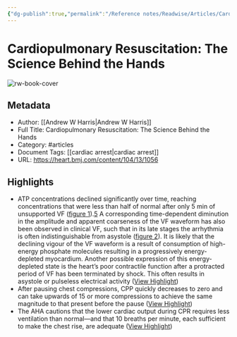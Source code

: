```yaml
---
{"dg-publish":true,"permalink":"/Reference notes/Readwise/Articles/Cardiopulmonary Resuscitation The Science Behind the Hands/"}
---
```


# Cardiopulmonary Resuscitation: The Science Behind the Hands

![rw-book-cover](https://heart.bmj.com/sites/default/files/highwire/heartjnl/104/13.cover-source.jpg)

## Metadata
- Author: [[Andrew W Harris\|Andrew W Harris]]
- Full Title: Cardiopulmonary Resuscitation: The Science Behind the Hands
- Category: #articles
- Document Tags: [[cardiac arrest\|cardiac arrest]] 
- URL: https://heart.bmj.com/content/104/13/1056

## Highlights
- ATP concentrations declined significantly over time, reaching concentrations that were less than half of normal after only 5 min of unsupported VF ([figure 1](https://heart.bmj.com/content/104/13/1056#F1)).[5](https://heart.bmj.com/content/104/13/1056#ref-5) A corresponding time-dependent diminution in the amplitude and apparent coarseness of the VF waveform has also been observed in clinical VF, such that in its late stages the arrhythmia is often indistinguishable from asystole ([figure 2](https://heart.bmj.com/content/104/13/1056#F2)). It is likely that the declining vigour of the VF waveform is a result of consumption of high-energy phosphate molecules resulting in a progressively energy-depleted myocardium. Another possible expression of this energy-depleted state is the heart’s poor contractile function after a protracted period of VF has been terminated by shock. This often results in asystole or pulseless electrical activity ([View Highlight](https://read.readwise.io/read/01h5n0vpwn6zqgvz60m25mmemn))
- After pausing chest compressions, CPP quickly decreases to zero and can take upwards of 15 or more compressions to achieve the same magnitude to that present before the pause ([View Highlight](https://read.readwise.io/read/01h5n1hhbv4crsjq0d30pedc1m))
- The AHA cautions that the lower cardiac output during CPR requires less ventilation than normal—and that 10 breaths per minute, each sufficient to make the chest rise, are adequate ([View Highlight](https://read.readwise.io/read/01h5n1xrhevf4x653vtjjc6srx))
